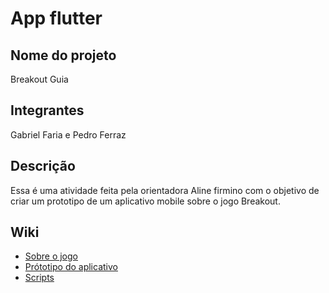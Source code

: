 # App flutter

## Nome do projeto
Breakout Guia

## Integrantes
Gabriel Faria e Pedro Ferraz

## Descrição
Essa é uma atividade feita pela orientadora Aline firmino com o objetivo de criar um prototipo de um aplicativo mobile sobre o jogo Breakout.

## Wiki
- <a href="https://github.com/Gabriele-sousa/prototipos.elementos/wiki/Sobre-o-jogo"> Sobre o jogo </a>
- <a href="https://github.com/Gabriele-sousa/prototipos.elementos/wiki/Protótipo"> Prótotipo do aplicativo </a>
- <a href="https://github.com/GabrielFaria-cyber/prototipos.elementos.wiki.git"> Scripts </a>
